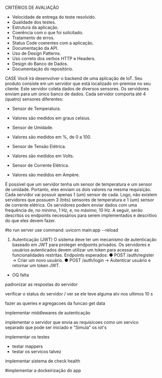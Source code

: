 CRITÉRIOS DE AVALIAÇÃO 
- Velocidade de entrega do teste resolvido. 
- Qualidade dos testes. 
- Estrutura da aplicação. 
- Coerência com o que foi solicitado. 
- Tratamento de erros. 
- Status Code coerentes com a aplicação. 
- Documentação da API. 
- Uso de Design Patterns. 
- Uso correto dos verbos HTTP e Headers. 
- Design do Banco de Dados. 
- Documentação do repositório.

CASE 
Você irá desenvolver o backend de uma aplicação de IoT. Seu produto consiste em um servidor que está localizado on-premise no seu cliente. Este servidor coleta dados de diversos sensores. Os servidores enviam para um único banco de dados. Cada servidor comporta até 4 (quatro) sensores diferentes: 

- Sensor de Temperatura.
- Valores são medidos em graus celsius.

- Sensor de Umidade.
- Valores são medidos em %, de 0 a 100.

- Sensor de Tensão Elétrica.
- Valores são medidos em Volts.

- Sensor de Corrente Elétrica.
- Valores são medidos em Ampère.

É possível que um servidor tenha um sensor de temperatura e um sensor de umidade. Portanto, 
eles enviam os dois valores na mesma requisição. Cada servidor vai possuir apenas 1 (um) sensor de cada. 
Logo, não existem servidores que possuem 3 (três) sensores de temperatura e 1 (um) sensor de corrente elétrica. 
Os servidores podem enviar dados com uma frequência de, no mínimo, 1 Hz, e, no máximo, 10 Hz. 
A seguir, serão descritos os endpoints necessários para serem implementados e descritivo do que eles devem fazer.


#to run server use command: uvicorn main:app --reload

1. Autenticação (JWT)
O sistema deve ter um mecanismo de autenticação baseado em JWT para proteger endpoints privados. Os servidores e usuários autenticados devem utilizar um token para acessar as funcionalidades restritas.
Endpoints esperados:
● POST /auth/register → Criar um novo usuário.
● POST /auth/login → Autenticar usuário e retornar um token JWT.


- OQ falta

padronizar as respostas do servidor

verificar o status do servidor / ver se ele teve alguma atv nos ultimos 10 s

fazer as queries e agregacoes da funcao get data

implementar middlewares de autenticação

implementar o servidor que envia as requisicoes como um servico separado que pode ser iniciado e "Simula"
os iot's

implementar os testes
- testar mappers
- testar os servicos talvez

implementar sistema de check health

#implementar a dockeirização do app


